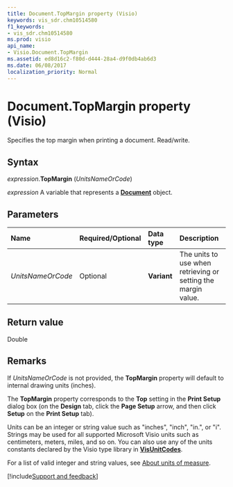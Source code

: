 ```yaml
---
title: Document.TopMargin property (Visio)
keywords: vis_sdr.chm10514580
f1_keywords:
- vis_sdr.chm10514580
ms.prod: visio
api_name:
- Visio.Document.TopMargin
ms.assetid: ed8d16c2-f80d-d444-28a4-d9f0db4ab6d3
ms.date: 06/08/2017
localization_priority: Normal
---
```



# Document.TopMargin property (Visio)

Specifies the top margin when printing a document. Read/write.


## Syntax

_expression_.**TopMargin** (_UnitsNameOrCode_)

_expression_ A variable that represents a **[Document](Visio.Document.md)** object.


## Parameters

|Name|Required/Optional|Data type|Description|
|:-----|:-----|:-----|:-----|
| _UnitsNameOrCode_|Optional| **Variant**|The units to use when retrieving or setting the margin value.|

## Return value

Double


## Remarks

If  _UnitsNameOrCode_ is not provided, the **TopMargin** property will default to internal drawing units (inches).

The **TopMargin** property corresponds to the **Top** setting in the **Print Setup** dialog box (on the **Design** tab, click the **Page Setup** arrow, and then click **Setup** on the **Print Setup** tab).

Units can be an integer or string value such as "inches", "inch", "in.", or "i". Strings may be used for all supported Microsoft Visio units such as centimeters, meters, miles, and so on. You can also use any of the units constants declared by the Visio type library in **[VisUnitCodes](Visio.visunitcodes.md)**.

For a list of valid integer and string values, see [About units of measure](../visio/Concepts/about-units-of-measure-visio.md).

[!include[Support and feedback](~/includes/feedback-boilerplate.md)]